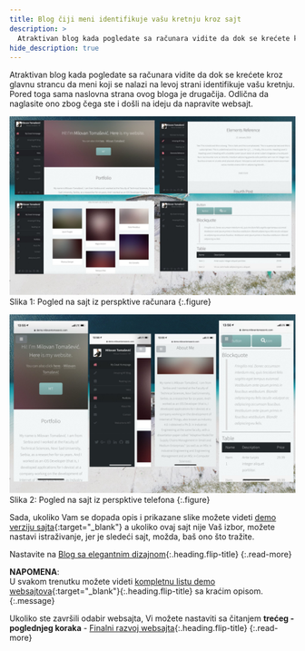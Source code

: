 ```yaml
---
title: Blog čiji meni identifikuje vašu kretnju kroz sajt
description: >
  Atraktivan blog kada pogledate sa računara vidite da dok se krećete kroz glavnu strancu da meni koji se nalazi na levoj strani identifikuje vašu kretnju... tekst Milovan Tomašević...
hide_description: true
---
```


Atraktivan blog kada pogledate sa računara vidite da dok se krećete kroz glavnu strancu da meni koji se nalazi na levoj strani identifikuje vašu kretnju. Pored toga sama naslovna strana ovog bloga je drugačija. Odlična da naglasite ono zbog čega ste i došli na ideju da napravite websajt.

![](/assets/img/sites/demo13/screenshot-from-mac.jpg)
Slika 1: Pogled na sajt iz perspktive računara
{:.figure}

![](/assets/img/sites/demo13/screenshot-from-iphone.jpg)
Slika 2: Pogled na sajt iz perspktive telefona
{:.figure}


Sada, ukoliko Vam se dopada opis i prikazane slike možete videti [demo verziju sajta][demo13]{:target="_blank"} a ukoliko ovaj sajt nije Vaš izbor, možete nastavi istraživanje, jer je sledeći sajt, možda, baš ono što tražite.


Nastavite na [Blog sa elegantnim dizajnom]{:.heading.flip-title}
{:.read-more}

**NAPOMENA**: <br>U svakom trenutku možete videti [kompletnu listu demo websajtova]{:target="_blank"}{:.heading.flip-title} sa kraćim opisom.
{:.message}


Ukoliko ste završili odabir websajta, Vi možete nastaviti sa čitanjem **trećeg - poglednjeg koraka** - [Finalni razvoj websajta]{:.heading.flip-title}
{:.read-more}

[demo13]: https://www.demo.milovantomasevic.rs/demo13
[Blog sa elegantnim dizajnom]: blog-sa-elegantnim-dizajnom.md
[kompletnu listu demo websajtova]: https://www.demo.milovantomasevic.rs/
[Finalni razvoj websajta]: ../finalni-razvoj-websajta.md